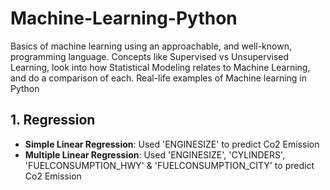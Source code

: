 # Machine-Learning-Python
Basics of machine learning using an approachable, and well-known, programming language. Concepts like Supervised vs Unsupervised Learning, look into how Statistical Modeling relates to Machine Learning, and do a comparison of each. Real-life examples of Machine learning in Python 

## 1. Regression
- **Simple Linear Regression**:  Used 'ENGINESIZE' to predict Co2 Emission
- **Multiple Linear Regression**:  Used 'ENGINESIZE', 'CYLINDERS', 'FUELCONSUMPTION_HWY' & 'FUELCONSUMPTION_CITY' to predict Co2 Emission
